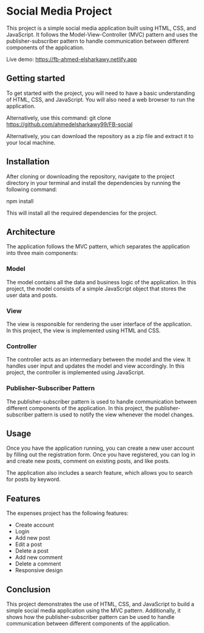 # Social Media Project

This project is a simple social media application built using HTML, CSS, and JavaScript. It follows the Model-View-Controller (MVC) pattern and uses the publisher-subscriber pattern to handle communication between different components of the application.

Live demo: https://fb-ahmed-elsharkawy.netlify.app

## Getting started

To get started with the project, you will need to have a basic understanding of HTML, CSS, and JavaScript. You will also need a web browser to run the application.

Alternatively, use this command: git clone https://github.com/ahmedelsharkawy99/FB-social

Alternatively, you can download the repository as a zip file and extract it to your local machine.

## Installation

After cloning or downloading the repository, navigate to the project directory in your terminal and install the dependencies by running the following command:

npm install

This will install all the required dependencies for the project.

## Architecture

The application follows the MVC pattern, which separates the application into three main components:

### Model

The model contains all the data and business logic of the application. In this project, the model consists of a simple JavaScript object that stores the user data and posts.

### View

The view is responsible for rendering the user interface of the application. In this project, the view is implemented using HTML and CSS.

### Controller

The controller acts as an intermediary between the model and the view. It handles user input and updates the model and view accordingly. In this project, the controller is implemented using JavaScript.

### Publisher-Subscriber Pattern

The publisher-subscriber pattern is used to handle communication between different components of the application. In this project, the publisher-subscriber pattern is used to notify the view whenever the model changes.

## Usage

Once you have the application running, you can create a new user account by filling out the registration form. Once you have registered, you can log in and create new posts, comment on existing posts, and like posts.

The application also includes a search feature, which allows you to search for posts by keyword.

## Features

The expenses project has the following features:

- Create account
- Login
- Add new post
- Edit a post
- Delete a post
- Add new comment
- Delete a comment
- Responsive design

## Conclusion

This project demonstrates the use of HTML, CSS, and JavaScript to build a simple social media application using the MVC pattern. Additionally, it shows how the publisher-subscriber pattern can be used to handle communication between different components of the application.
